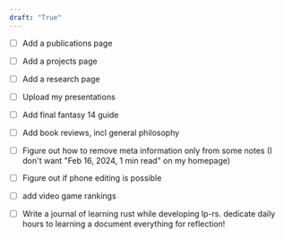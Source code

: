 ```yaml
---
draft: "True"
---
```


* [ ] Add a publications page
* [ ] Add a projects page
* [ ] Add a research page
* [ ] Upload my presentations
* [ ] Add final fantasy 14 guide
* [ ] Add book reviews, incl general philosophy
* [ ] Figure out how to remove meta information only from some notes (I don't want "Feb 16, 2024, 1 min read" on my homepage)
* [ ] Figure out if phone editing is possible
* [ ] add video game rankings
* [ ] Write a journal of learning rust while developing lp-rs. dedicate daily hours to learning a document everything for reflection!


